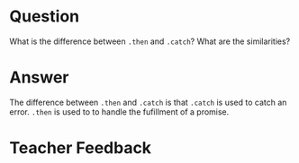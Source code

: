# Question
What is the difference between `.then` and `.catch`? What are the similarities?

# Answer
The difference between `.then` and `.catch` is that `.catch` is used to catch an error. `.then` is used to to handle the fufillment of a promise.

# Teacher Feedback